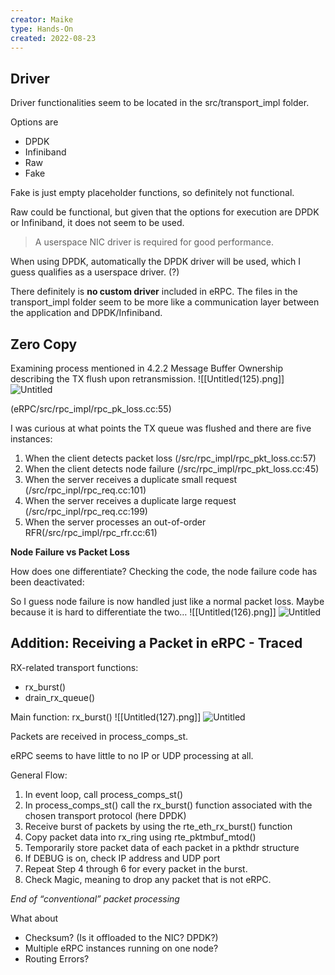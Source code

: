 ```yaml
---
creator: Maike
type: Hands-On
created: 2022-08-23
---
```

## Driver

Driver functionalities seem to be located in the src/transport_impl folder.

Options are

- DPDK
- Infiniband
- Raw
- Fake

Fake is just empty placeholder functions, so definitely not functional.

Raw could be functional, but given that the options for execution are DPDK or Infiniband, it does not seem to be used.

> A userspace NIC driver is required for good performance.

When using DPDK, automatically the DPDK driver will be used, which I guess qualifies as a userspace driver. (?)

There definitely is **no custom driver** included in eRPC. The files in the transport_impl folder seem to be more like a communication layer between the application and DPDK/Infiniband.

## Zero Copy

Examining process mentioned in 4.2.2 Message Buffer Ownership describing the TX flush upon retransmission.
![[Untitled(125).png]]
![Untitled](https://s3-us-west-2.amazonaws.com/secure.notion-static.com/87b94199-7199-4300-9bfd-b646b31ccfc9/Untitled.png)

(eRPC/src/rpc_impl/rpc_pk_loss.cc:55)

I was curious at what points the TX queue was flushed and there are five instances:

1. When the client detects packet loss (/src/rpc_impl/rpc_pkt_loss.cc:57)
2. When the client detects node failure (/src/rpc_impl/rpc_pkt_loss.cc:45)
3. When the server receives a duplicate small request (/src/rpc_inpl/rpc_req.cc:101)
4. When the server receives a duplicate large request (/src/rpc_inpl/rpc_req.cc:199)
5. When the server processes an out-of-order RFR(/src/rpc_impl/rpc_rfr.cc:61)

**Node Failure vs Packet Loss**

How does one differentiate? Checking the code, the node failure code has been deactivated:

So I guess node failure is now handled just like a normal packet loss. Maybe because it is hard to differentiate the two…
![[Untitled(126).png]]
![Untitled](https://s3-us-west-2.amazonaws.com/secure.notion-static.com/4a3c7cbc-d9a1-4a67-a465-d890643e9d82/Untitled.png)

## Addition: Receiving a Packet in eRPC - Traced

RX-related transport functions:

- rx_burst()
- drain_rx_queue()

Main function: rx_burst()
![[Untitled(127).png]]
![Untitled](https://s3-us-west-2.amazonaws.com/secure.notion-static.com/8d93779c-fc24-4ef2-9d69-c35338688b4d/Untitled.png)

Packets are received in process_comps_st.

eRPC seems to have little to no IP or UDP processing at all.

General Flow:

1. In event loop, call process_comps_st()
2. In process_comps_st() call the rx_burst() function associated with the chosen transport protocol (here DPDK)
3. Receive burst of packets by using the rte_eth_rx_burst() function
4. Copy packet data into rx_ring using rte_pktmbuf_mtod()
5. Temporarily store packet data of each packet in a pkthdr structure
6. If DEBUG is on, check IP address and UDP port
7. Repeat Step 4 through 6 for every packet in the burst.
8. Check Magic, meaning to drop any packet that is not eRPC.

_End of “conventional” packet processing_

What about

- Checksum? (Is it offloaded to the NIC? DPDK?)
- Multiple eRPC instances running on one node?
- Routing Errors?